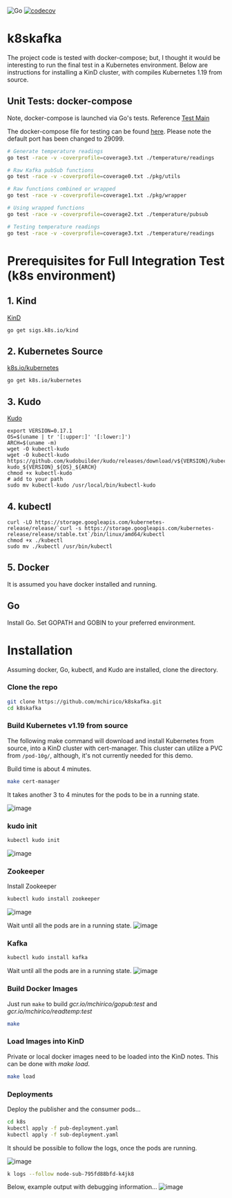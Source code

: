 ![Go](https://github.com/mchirico/k8skafka/workflows/Go/badge.svg)
[![codecov](https://codecov.io/gh/mchirico/k8skafka/branch/main/graph/badge.svg?token=AU1KLS2WIJ)](https://codecov.io/gh/mchirico/k8skafka)


# k8skafka

The project code is tested with docker-compose; but, I thought it would be interesting to
run the final test in a Kubernetes environment.  Below are instructions for installing a
KinD cluster, with compiles Kubernetes 1.19 from source.

## Unit Tests:  docker-compose

Note, docker-compose is launched via Go's tests.  Reference [Test Main](https://github.com/mchirico/k8skafka/blob/74815c14058abd88ae84f49ec8df554ae2fd74c6/pkg/utils/utils_test.go#L14)

The docker-compose file for testing can be found [here](https://github.com/mchirico/k8skafka/blob/74815c14058abd88ae84f49ec8df554ae2fd74c6/compose/docker-compose.yml#L22).  Please note the default port has been changed to 29099.

```bash
# Generate temperature readings
go test -race -v -coverprofile=coverage3.txt ./temperature/readings

# Raw Kafka pubSub functions
go test -race -v -coverprofile=coverage0.txt ./pkg/utils

# Raw functions combined or wrapped
go test -race -v -coverprofile=coverage1.txt ./pkg/wrapper

# Using wrapped functions
go test -race -v -coverprofile=coverage2.txt ./temperature/pubsub

# Testing temperature readings
go test -race -v -coverprofile=coverage3.txt ./temperature/readings

```




# Prerequisites for Full Integration Test (k8s environment)

## 1. Kind
[KinD](https://kind.sigs.k8s.io/) 
```
go get sigs.k8s.io/kind
```

## 2. Kubernetes Source
[k8s.io/kubernetes](https://github.com/kubernetes/kubernetes)
```
go get k8s.io/kubernetes
```

## 3. Kudo
[Kudo](https://kudo.dev/docs/cli/installation.html#cli-installation)
```
export VERSION=0.17.1
OS=$(uname | tr '[:upper:]' '[:lower:]')
ARCH=$(uname -m)
wget -O kubectl-kudo 
wget -O kubectl-kudo https://github.com/kudobuilder/kudo/releases/download/v${VERSION}/kubectl-kudo_${VERSION}_${OS}_${ARCH}
chmod +x kubectl-kudo
# add to your path
sudo mv kubectl-kudo /usr/local/bin/kubectl-kudo

```

## 4. kubectl

```
curl -LO https://storage.googleapis.com/kubernetes-release/release/`curl -s https://storage.googleapis.com/kubernetes-release/release/stable.txt`/bin/linux/amd64/kubectl
chmod +x ./kubectl
sudo mv ./kubectl /usr/bin/kubectl
```

## 5. Docker
It is assumed you have docker installed and running.


## Go
Install Go.  Set GOPATH and GOBIN to your preferred environment.

# Installation

Assuming docker, Go, kubectl,  and Kudo are installed, clone the directory.


### Clone the repo
```bash
git clone https://github.com/mchirico/k8skafka.git
cd k8skafka 
```

### Build Kubernetes v1.19 from source

The following make command will download and install Kubernetes from source, into a KinD
cluster with cert-manager.  This cluster can utilize a PVC from `/pod-10g/`, although, it's
not currently needed for this demo.  

Build time is about 4 minutes.

```bash
make cert-manager
```
It takes another 3 to 4 minutes for the pods to be in a running state.


![image](https://user-images.githubusercontent.com/755710/97125844-8d70ef80-170b-11eb-9bf8-04f549503277.png)

### kudo init
```bash
kubectl kudo init
```

![image](https://user-images.githubusercontent.com/755710/97125970-f22c4a00-170b-11eb-9f88-f6d384caf787.png)


### Zookeeper

Install Zookeeper
```bash
kubectl kudo install zookeeper
```
![image](https://user-images.githubusercontent.com/755710/97126153-839bbc00-170c-11eb-8188-055307775634.png)


Wait until all the pods are in a running state.
![image](https://user-images.githubusercontent.com/755710/97126185-8e565100-170c-11eb-8008-997f141f8fe4.png)


### Kafka
```bash
kubectl kudo install kafka
```

Wait until all the pods are in a running state.
![image](https://user-images.githubusercontent.com/755710/97126369-015fc780-170d-11eb-9dd8-a4c07f76d4a0.png)


### Build Docker Images

Just run `make` to build *gcr.io/mchirico/gopub:test* and *gcr.io/mchirico/readtemp:test*

```bash
make
```

### Load Images into KinD

Private or local docker images need to be loaded into the KinD notes.  This can be done with *make load*.

```bash
make load
```

### Deployments

Deploy the publisher and the consumer pods...

```bash
cd k8s
kubectl apply -f pub-deployment.yaml
kubectl apply -f sub-deployment.yaml
```

It should be possible to follow the logs, once the pods are running.

![image](https://user-images.githubusercontent.com/755710/97127144-3bca6400-170f-11eb-9276-d09247c27a10.png)


```bash
k logs --follow node-sub-795fd88bfd-k4jk8
```

Below, example output with debugging information...
![image](https://user-images.githubusercontent.com/755710/97127219-64525e00-170f-11eb-9135-1923c5f89088.png)






















